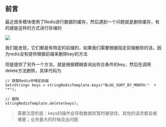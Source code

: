 前言
--

最近很多模块使用了Redis进行数据的缓存，然后遇到一个问题就是删除缓存，有的键是这样的方式进行存储的

![](http://image.moguit.cn/e1b0b0ee535f44e2b168dcb4ee4e2e11)

我们能发现，它们都是有特定的前缀的，如果我们需要根据指定前缀删除的话，因为redis没有提供根据前缀来删除key的方法

但是提供了另外一个方法，就是根据模糊查询出符合条件的key，然后在调用delete方法删除，具体代码为

    // 获取Redis中特定前缀
    Set<String> keys = stringRedisTemplate.keys("BLOG_SORT_BY_MONTH:"  + "*");
    
    // 删除
    stringRedisTemplate.delete(keys);

> 需要注意的是：keys的操作会导致数据库暂时被锁住，其他的请求都会被堵塞；业务量大的时候会出问题